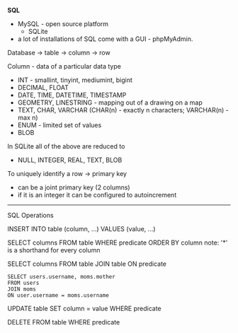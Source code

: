 **SQL**

 - MySQL - open source platform
   - SQLite
 - a lot of installations of SQL come with a GUI - phpMyAdmin.

Database -> table -> column -> row

Column - data of a particular data type

 - INT - smallint, tinyint, mediumint, bigint
 - DECIMAL, FLOAT
 - DATE, TIME, DATETIME, TIMESTAMP
 - GEOMETRY, LINESTRING - mapping out of a drawing on a map
 - TEXT, CHAR, VARCHAR (CHAR(n) - exactly n characters; VARCHAR(n) - max n)
 - ENUM - limited set of values
 - BLOB

In SQLite all of the above are reduced to

 - NULL, INTEGER, REAL, TEXT, BLOB

To uniquely identify a row -> primary key

 - can be a joint primary key (2 columns)
 - if it is an integer it can be configured to autoincrement

------------------------------------------------------------------------------

SQL Operations

INSERT INTO table (column, ...) VALUES (value, ...)

SELECT columns FROM table WHERE predicate ORDER BY column
note: '*' is a shorthand for every column

SELECT columns FROM table JOIN table ON predicate
```
SELECT users.username, moms.mother 
FROM users
JOIN moms 
ON user.username = moms.username
```

UPDATE table SET column = value WHERE predicate

DELETE FROM table WHERE predicate


